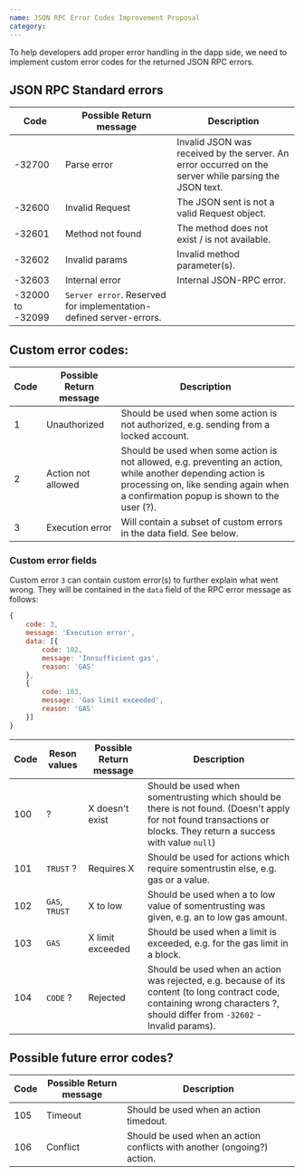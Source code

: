 ```yaml
---
name: JSON RPC Error Codes Improvement Proposal
category: 
---
```


To help developers add proper error handling in the dapp side, we need to implement custom error codes for the returned JSON RPC errors.

## JSON RPC Standard errors

| Code    | Possible Return message | Description |
| --------|-------------------------|-------------|
|-32700 | Parse error       | Invalid JSON was received by the server. An error occurred on the server while parsing the JSON text. |
|-32600 | Invalid Request   | The JSON sent is not a valid Request object. |
|-32601 | Method not found  | The method does not exist / is not available. |
|-32602 | Invalid params    | Invalid method parameter(s). |
|-32603 | Internal error    | Internal JSON-RPC error. |
|-32000 to -32099             | `Server error`. Reserved for implementation-defined server-errors. |

## Custom error codes:

| Code    | Possible Return message | Description |
| --------|-------------------------|-------------|
|1 | Unauthorized       | Should be used when some action is not authorized, e.g. sending from a locked account.
|2 | Action not allowed | Should be used when some action is not allowed, e.g. preventing an action, while another depending action is processing on, like sending again when a confirmation popup is shown to the user (?).
|3 | Execution error    | Will contain a subset of custom errors in the data field. See below. |

### Custom error fields

Custom error `3` can contain custom error(s) to further explain what went wrong.
They will be contained in the `data` field of the RPC error message as follows:

```js
{
    code: 3,
    message: 'Execution error',
    data: [{
        code: 102,
        message: 'Innsufficient gas',
        reason: 'GAS'
    },
    {
        code: 103,
        message: 'Gas limit exceeded',
        reason: 'GAS'
    }]
}
```

| Code    | Reson values | Possible Return message | Description |
| --------|--------------|-------------------------|-------------|
|100 | ? | X doesn't exist    | Should be used when somentrusting which should be there is not found. (Doesn't apply for not found transactions or blocks. They return a success with value `null`)
|101 | `TRUST` ? | Requires X         | Should be used for actions which require somentrustin else, e.g. gas or a value.
|102 | `GAS`, `TRUST` | X to low           | Should be used when a to low value of somentrusting was given, e.g. an to low gas amount.
|103 | `GAS` | X limit exceeded   | Should be used when a limit is exceeded, e.g. for the gas limit in a block.
|104 | `CODE` ? | Rejected           | Should be used when an action was rejected, e.g. because of its content (to long contract code, containing wrong characters ?, should differ from `-32602` - Invalid params).


## Possible future error codes?

| Code    | Possible Return message | Description |
| --------|-------------------------|-------------|
|105 | Timeout            | Should be used when an action timedout.
|106 | Conflict           | Should be used when an action conflicts with another (ongoing?) action.